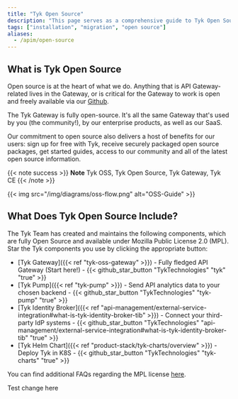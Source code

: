 ```yaml
---
title: "Tyk Open Source"
description: "This page serves as a comprehensive guide to Tyk Open Source"
tags: ["installation", "migration", "open source"]
aliases:
  - /apim/open-source
---
```


## What is Tyk Open Source

Open source is at the heart of what we do. Anything that is API Gateway-related lives in the Gateway, or is critical for the Gateway to work is open and freely available via our [Github](https://github.com/TykTechnologies/tyk).

The Tyk Gateway is fully open-source.  It's all the same Gateway that's used by you (the community!), by our enterprise products, as well as our SaaS.

Our commitment to open source also delivers a host of benefits for our users: sign up for free with Tyk, receive securely packaged open source packages, get started guides, access to our community and all of the latest open source information.

{{< note success >}}
**Note**
Tyk OSS, Tyk Open Source, Tyk Gateway, Tyk CE
{{< /note >}}

{{< img src="/img/diagrams/oss-flow.png" alt="OSS-Guide" >}}

## What Does Tyk Open Source Include?

The Tyk Team has created and maintains the following components, which are fully Open Source and available under Mozilla Public License 2.0 (MPL). Star the Tyk components you use by clicking the appropriate button:

* [Tyk Gateway]({{< ref "tyk-oss-gateway" >}}) - Fully fledged API Gateway (Start here!) - {{< github_star_button "TykTechnologies" "tyk" "true" >}}
* [Tyk Pump]({{< ref "tyk-pump" >}}) - Send API analytics data to your chosen backend - {{< github_star_button "TykTechnologies" "tyk-pump" "true" >}}
* [Tyk Identity Broker]({{< ref "api-management/external-service-integration#what-is-tyk-identity-broker-tib" >}}) - Connect your third-party IdP systems - {{< github_star_button "TykTechnologies" "api-management/external-service-integration#what-is-tyk-identity-broker-tib" "true" >}}
* [Tyk Helm Chart]({{< ref "product-stack/tyk-charts/overview" >}}) - Deploy Tyk in K8S - {{< github_star_button "TykTechnologies" "tyk-charts" "true" >}}

You can find additional FAQs regarding the MPL license [here](https://www.mozilla.org/en-US/MPL/2.0/FAQ/).


Test change here
